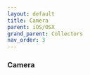 ```yaml
---
layout: default
title: Camera
parent: iOS/OSX
grand_parent: Collectors
nav_order: 3
---
```


### Camera
